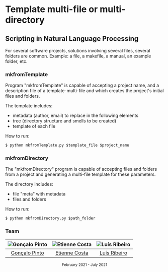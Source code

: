# Template multi-file or multi-directory
## Scripting in Natural Language Processing

For several software projects, solutions involving several files, several folders are common. Example: a file, a makefile, a manual, an example folder, etc. 

### mkfromTemplate
Program "mkfromTemplate" is capable of accepting a project name, and a description file of a template-multi-file and which creates the project's initial files and folders.

The template includes:
* metadata (author, email) to replace in the following elements
* tree (directory structure and smells to be created)
* template of each file

How to run:
```py
$ python mkfromTemplate.py $template_file $project_name
```

### mkfromDirectory
The "mkfromDirectory" program is capable of accepting files and folders from a project and generating a multi-file template for these parameters.

The directory includes:
* file "meta" with metadata
* files and folders

How to run:
```py
$ python mkfromDirectory.py $path_folder
```

### Team
![Gonçalo Pinto][grp-pic] | ![Etienne Costa][etienne-pic] | ![Luís Ribeiro][luis-pic]
:---: | :---: | :---:
[Gonçalo Pinto][grp] | [Etienne Costa][etienne]  | [Luís Ribeiro][luis]

[grp]: https://github.com/GRP99
[grp-pic]: https://github.com/GRP99.png?size=120
[etienne]: https://github.com/EtienneCosta
[etienne-pic]: https://github.com/EtienneCosta.png?size=120
[luis]: https://github.com/luis1ribeiro
[luis-pic]: https://github.com/luis1ribeiro.png?size=120

<div align="center">
  <sub>February 2021 - July 2021</sub>
</div>
